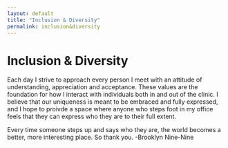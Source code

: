 ```yaml
---
layout: default
title: "Inclusion & Diversity"
permalink: inclusion&diversity
---
```


# Inclusion & Diversity

Each day I strive to approach every person I meet with an attitude of understanding, appreciation and acceptance. These values are the foundation for how I interact with individuals both in and out of the clinic. I believe that our uniqueness is meant to be embraced and fully expressed, and I hope to proivde a space where anyone who steps foot in my office feels that they can express who they are to their full extent.

Every time someone steps up and says who they are, the world becomes a better, more interesting place. So thank you.
        -Brooklyn Nine-Nine

